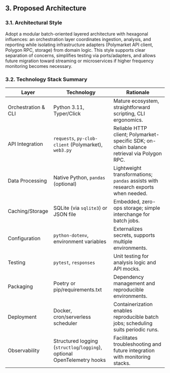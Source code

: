 <!-- anchor: proposed-architecture -->
## 3. Proposed Architecture

<!-- anchor: architectural-style -->
### 3.1. Architectural Style
Adopt a modular batch-oriented layered architecture with hexagonal influences: an orchestration layer coordinates ingestion, analysis, and reporting while isolating infrastructure adapters (Polymarket API client, Polygon RPC, storage) from domain logic. This style supports clear separation of concerns, simplifies testing via ports/adapters, and allows future migration toward streaming or microservices if higher frequency monitoring becomes necessary.

<!-- anchor: technology-stack -->
### 3.2. Technology Stack Summary
| Layer | Technology | Rationale |
| --- | --- | --- |
| Orchestration & CLI | Python 3.11, Typer/Click | Mature ecosystem, straightforward scripting, CLI ergonomics. |
| API Integration | `requests`, `py-clob-client` (Polymarket), `web3.py` | Reliable HTTP client; Polymarket-specific SDK; on-chain balance retrieval via Polygon RPC. |
| Data Processing | Native Python, `pandas` (optional) | Lightweight transformations; `pandas` assists with research exports when needed. |
| Caching/Storage | SQLite (via `sqlite3`) or JSON file | Embedded, zero-ops storage; simple interchange for batch jobs. |
| Configuration | `python-dotenv`, environment variables | Externalizes secrets, supports multiple environments. |
| Testing | `pytest`, `responses` | Unit testing for analysis logic and API mocks. |
| Packaging | Poetry or pip/requirements.txt | Dependency management and reproducible environments. |
| Deployment | Docker, cron/serverless scheduler | Containerization enables reproducible batch jobs; scheduling suits periodic runs. |
| Observability | Structured logging (`structlog`/`logging`), optional OpenTelemetry hooks | Facilitates troubleshooting and future integration with monitoring stacks. |
